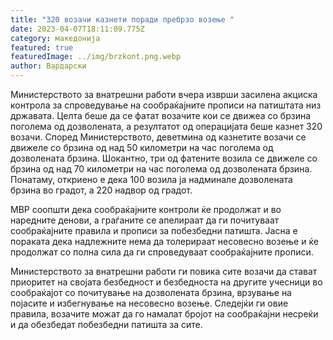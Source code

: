 ```yaml
---
title: "320 возачи казнети поради пребрзо возење "
date: 2023-04-07T18:11:09.775Z
category: македонија
featured: true
featuredImage: ../img/brzkont.png.webp
author: Вардарски
---
```


Министерството за внатрешни работи вчера изврши засилена акциска контрола за спроведување на сообраќајните прописи на патиштата низ државата. Целта беше да се фатат возачите кои се движеа со брзина поголема од дозволената, а резултатот од операцијата беше казнет 320 возачи.
Според Министерството, деветмина од казнетите возачи се движеле со брзина од над 50 километри на час поголема од дозволената брзина. Шокантно, три од фатените возила се движеле со брзина од над 70 километри на час поголема од дозволената брзина. Понатаму, откриено е дека 100 возила ја надминале дозволената брзина во градот, а 220 надвор од градот.

МВР соопшти дека сообраќајните контроли ќе продолжат и во наредните денови, а граѓаните се апелираат да ги почитуваат сообраќајните правила и прописи за побезбедни патишта. Јасна е пораката дека надлежните нема да толерираат несовесно возење и ќе продолжат со полна сила да ги спроведуваат сообраќајните прописи.

Министерството за внатрешни работи ги повика сите возачи да стават приоритет на својата безбедност и безбедноста на другите учесници во сообраќајот со почитување на дозволената брзина, врзување на појасите и избегнување на несовесно возење. Следејќи ги овие правила, возачите можат да го намалат бројот на сообраќајни несреќи и да обезбедат побезбедни патишта за сите.
